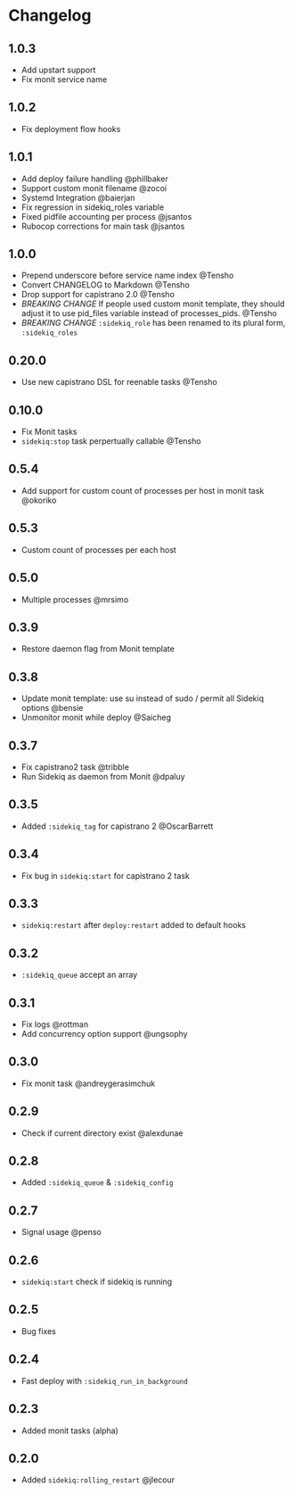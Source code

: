 # Changelog

## 1.0.3
- Add upstart support
- Fix monit service name

## 1.0.2
- Fix deployment flow hooks

## 1.0.1
- Add deploy failure handling @phillbaker
- Support custom monit filename @zocoi
- Systemd Integration @baierjan
- Fix regression in sidekiq_roles variable
- Fixed pidfile accounting per process @jsantos
- Rubocop corrections for main task @jsantos

## 1.0.0

- Prepend underscore before service name index @Tensho
- Convert CHANGELOG to Markdown @Tensho
- Drop support for capistrano 2.0 @Tensho
- *BREAKING CHANGE* If people used custom monit template, they should adjust it to use pid_files variable instead of processes_pids. @Tensho
- *BREAKING CHANGE* `:sidekiq_role` has been renamed to its plural form, `:sidekiq_roles`

## 0.20.0

- Use new capistrano DSL for reenable tasks @Tensho

## 0.10.0

- Fix Monit tasks
- `sidekiq:stop` task perpertually callable @Tensho

## 0.5.4

 - Add support for custom count of processes per host in monit task @okoriko

## 0.5.3

 - Custom count of processes per each host

## 0.5.0

 - Multiple processes @mrsimo

## 0.3.9

 - Restore daemon flag from Monit template

## 0.3.8

- Update monit template: use su instead of sudo / permit all Sidekiq options @bensie
- Unmonitor monit while deploy @Saicheg

## 0.3.7

- Fix capistrano2 task @tribble
- Run Sidekiq as daemon from Monit @dpaluy

## 0.3.5

- Added `:sidekiq_tag` for capistrano 2 @OscarBarrett

## 0.3.4

- Fix bug in `sidekiq:start` for capistrano 2 task

## 0.3.3

- `sidekiq:restart` after `deploy:restart` added to default hooks

## 0.3.2

- `:sidekiq_queue` accept an array

## 0.3.1

- Fix logs @rottman
- Add concurrency option support @ungsophy

## 0.3.0

- Fix monit task @andreygerasimchuk

## 0.2.9

- Check if current directory exist @alexdunae

## 0.2.8

- Added `:sidekiq_queue` & `:sidekiq_config`

## 0.2.7

- Signal usage @penso

## 0.2.6

- `sidekiq:start` check if sidekiq is running

## 0.2.5

- Bug fixes

## 0.2.4

- Fast deploy with `:sidekiq_run_in_background`

## 0.2.3

- Added monit tasks (alpha)

## 0.2.0

- Added `sidekiq:rolling_restart` @jlecour

